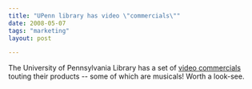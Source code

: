 ```yaml
---
title: "UPenn library has video \"commercials\""
date: 2008-05-07
tags: "marketing"
layout: post

---
```


The University of Pennsylvania Library has a set of <a href="http://www.library.upenn.edu/common/allvideos.html">video commercials</a> touting their products -- some of which are musicals! Worth a look-see.
